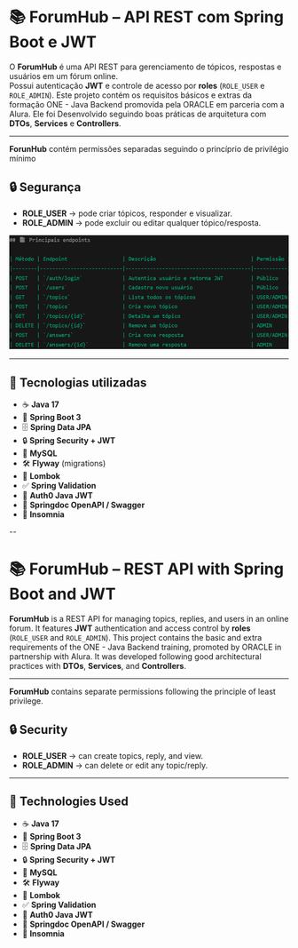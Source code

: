 # 📚 ForumHub – API REST com Spring Boot e JWT

O **ForumHub** é uma API REST para gerenciamento de tópicos, respostas e usuários em um fórum online.  
Possui autenticação **JWT** e controle de acesso por **roles** (`ROLE_USER` e `ROLE_ADMIN`).
Este projeto contém os requisitos básicos e extras da formação ONE - Java Backend promovida pela ORACLE em parceria com a Alura. 
Ele foi Desenvolvido seguindo boas práticas de arquitetura com **DTOs**, **Services** e **Controllers**.

---
**ForunHub** contém permissões separadas seguindo o princíprio de privilégio mínimo 

## 🔒 Segurança

- **ROLE_USER** → pode criar tópicos, responder e visualizar.
- **ROLE_ADMIN** → pode excluir ou editar qualquer tópico/resposta.

![Lista dos principais endpoints da API](./assets/endpoints.png)

---

## 🚀 Tecnologias utilizadas

- ☕ **Java 17**
- 🌱 **Spring Boot 3**
- 🗄 **Spring Data JPA**
- 🔒 **Spring Security + JWT**
- 🐬 **MySQL**
- 🛠 **Flyway** (migrations)
- 🧩 **Lombok**
- ✅ **Spring Validation**
- 📜 **Auth0 Java JWT**
- 📖 **Springdoc OpenAPI / Swagger**
- 🌙 **Insomnia**

-- 

# 📚 ForumHub – REST API with Spring Boot and JWT

**ForumHub** is a REST API for managing topics, replies, and users in an online forum.
It features **JWT** authentication and access control by **roles** (`ROLE_USER` and `ROLE_ADMIN`).
This project contains the basic and extra requirements of the ONE - Java Backend training, promoted by ORACLE in partnership with Alura.
It was developed following good architectural practices with **DTOs**, **Services**, and **Controllers**.

---

**ForumHub** contains separate permissions following the principle of least privilege.

## 🔒 Security

- **ROLE_USER** → can create topics, reply, and view.
- **ROLE_ADMIN** → can delete or edit any topic/reply.

---

## 🚀 Technologies Used

- ☕ **Java 17**
- 🌱 **Spring Boot 3**
- 🗄 **Spring Data JPA**
- 🔒 **Spring Security + JWT**
- 🐬 **MySQL**
- 🛠 **Flyway** 
- 🧩 **Lombok**
- ✅ **Spring Validation**
- 📜 **Auth0 Java JWT**
- 📖 **Springdoc OpenAPI / Swagger**
- 🌙 **Insomnia**

